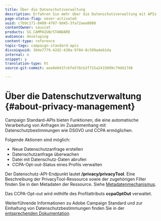 ```yaml
---
title: Über die Datenschutzverwaltung
description: Erfahren Sie mehr über die Datenschutzverwaltung mit APIs.
page-status-flag: never-activated
uuid: c7b9c171-0409-4707-9d45-3fa72aee8008
contentOwner: sauviat
products: SG_CAMPAIGN/STANDARD
audience: developing
content-type: reference
topic-tags: campaign-standard-apis
discoiquuid: 304e7779-42d2-430a-9704-8c599a4eb1da
internal: n
snippet: y
translation-type: ht
source-git-commit: aee0e0437cbfe578cb2f715a2433099c79dd1748

---
```



# Über die Datenschutzverwaltung {#about-privacy-management}

Campaign Standard-APIs bieten Funktionen, die eine automatische Verarbeitung von Anfragen im Zusammenhang mit Datenschutzbestimmungen wie DSGVO und CCPA ermöglichen.

Folgende Aktionen sind möglich:

* Neue Datenschutzanfrage erstellen
* Datenschutzanfrage überwachen
* Datei mit Datenschutz-Daten abrufen
* CCPA-Opt-out-Status eines Profils verwalten

Der Datenschutz-API-Endpunkt lautet **/privacy/privacyTool**. Eine Beschreibung der PrivacyTool-Ressource sowie der zugehörigen Filter finden Sie in den Metadaten der Ressource. Siehe [Metadatenmechanismus](../../api/using/metadata-mechanism.md).

Das CCPA-Opt-out wird mithilfe des Profilattributs **ccpaOptOut** verwaltet.

Weiterführende Informationen zu Adobe Campaign Standard und zur Einhaltung von Datenschutzbestimmungen finden Sie in der [entsprechenden Dokumentation](https://helpx.adobe.com/de/campaign/kb/acs-privacy.html).
